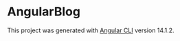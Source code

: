 # AngularBlog

This project was generated with [Angular CLI](https://github.com/angular/angular-cli) version 14.1.2.
